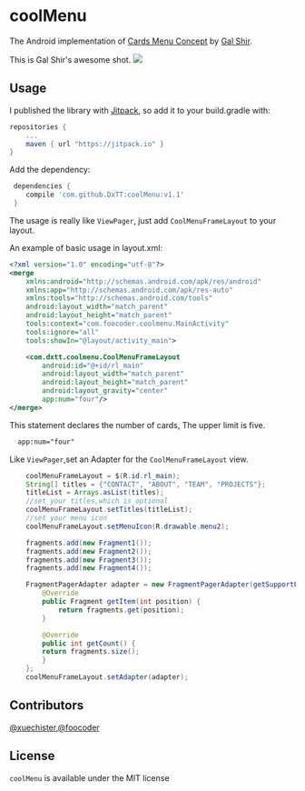 # coolMenu
The Android implementation of [Cards Menu Concept](https://dribbble.com/shots/2389505-Cards-Menu-Concept) by [Gal Shir](https://dribbble.com/galshir).

This is Gal Shir's awesome shot.
![](https://d13yacurqjgara.cloudfront.net/users/729829/screenshots/2389505/menu.gif)

## Usage
I published the library with [Jitpack](https://jitpack.io), so add it to your build.gradle with:
```gradle
repositories {
    ...
    maven { url "https://jitpack.io" }
}
```

Add the dependency:
```gradle
 dependencies {
 	compile 'com.github.DxTT:coolMenu:v1.1'
 }
```

The usage is really like `ViewPager`, just add `CoolMenuFrameLayout` to your layout.

An example of basic usage in layout.xml:

```xml
<?xml version="1.0" encoding="utf-8"?>
<merge
    xmlns:android="http://schemas.android.com/apk/res/android"
    xmlns:app="http://schemas.android.com/apk/res-auto"
    xmlns:tools="http://schemas.android.com/tools"
    android:layout_width="match_parent"
    android:layout_height="match_parent"
    tools:context="com.foocoder.coolmenu.MainActivity"
    tools:ignore="all"
    tools:showIn="@layout/activity_main">

    <com.dxtt.coolmenu.CoolMenuFrameLayout
        android:id="@+id/rl_main"
        android:layout_width="match_parent"
        android:layout_height="match_parent"
        android:layout_gravity="center"
        app:num="four"/>
</merge>
```

This statement declares the number of cards, The upper limit is five.
```xml
  app:num="four"
```

Like `ViewPager`,set an Adapter for the `CoolMenuFrameLayout` view.
```java
    coolMenuFrameLayout = $(R.id.rl_main);
    String[] titles = {"CONTACT", "ABOUT", "TEAM", "PROJECTS"};
    titleList = Arrays.asList(titles);
    //set your titles,which is optional
    coolMenuFrameLayout.setTitles(titleList);
    //set your menu icon
    coolMenuFrameLayout.setMenuIcon(R.drawable.menu2);

    fragments.add(new Fragment1());
    fragments.add(new Fragment2());
    fragments.add(new Fragment3());
    fragments.add(new Fragment4());

    FragmentPagerAdapter adapter = new FragmentPagerAdapter(getSupportFragmentManager()) {
        @Override
        public Fragment getItem(int position) {
            return fragments.get(position);
        }

        @Override
        public int getCount() {
		return fragments.size();
        }
    };
    coolMenuFrameLayout.setAdapter(adapter);
```

## Contributors
[@xuechister](https://github.com/xuechister),[@foocoder](https://github.com/notice501)

## License
`coolMenu` is available under the MIT license
